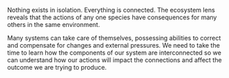 Nothing exists in isolation. Everything is connected. The ecosystem lens reveals that the actions of any one species have consequences for many others in the same environment. 

Many systems can take care of themselves, possessing abilities to correct and compensate for changes and external pressures. We need to take the time to learn how the components of our system are interconnected so we can understand how our actions will impact the connections and affect the outcome we are trying to produce. 
